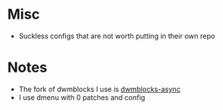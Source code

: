 # Misc
- Suckless configs that are not worth putting in their own repo

# Notes
- The fork of dwmblocks I use is [dwmblocks-async](https://github.com/UtkarshVerma/dwmblocks-async)
- I use dmenu with 0 patches and config

